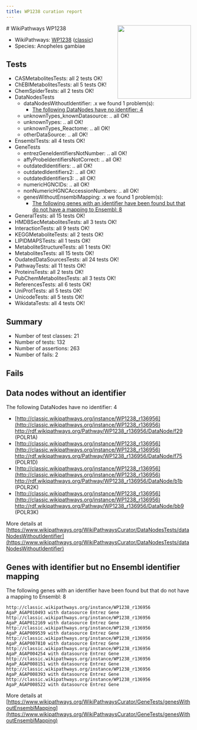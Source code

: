 ```yaml
---
title: WP1238 curation report
---
```


<img style="float: right; width: 200px" src="https://upload.wikimedia.org/wikipedia/commons/thumb/8/83/Wplogo_with_text_500.png/640px-Wplogo_with_text_500.png" />
# WikiPathways WP1238

* WikiPathways: [WP1238](https://wikipathways.org/pathways/WP1238) ([classic](https://classic.wikipathways.org/instance/WP1238))
* Species: Anopheles gambiae
## Tests
* CASMetabolitesTests: all 2 tests OK!
* ChEBIMetabolitesTests: all 5 tests OK!
* ChemSpiderTests: all 2 tests OK!
* DataNodesTests
    * dataNodesWithoutIdentifier: .x we found 1 problem(s):
        * [The following DataNodes have no identifier: 4](#d2d32fa3)
    * unknownTypes_knownDatasource: .. all OK!
    * unknownTypes: .. all OK!
    * unknownTypes_Reactome: .. all OK!
    * otherDataSource: .. all OK!
* EnsemblTests: all 4 tests OK!
* GeneTests
    * entrezGeneIdentifiersNotNumber: .. all OK!
    * affyProbeIdentifiersNotCorrect: .. all OK!
    * outdatedIdentifiers: .. all OK!
    * outdatedIdentifiers2: .. all OK!
    * outdatedIdentifiers3: .. all OK!
    * numericHGNCIDs: .. all OK!
    * nonNumericHGNCAccessionNumbers: .. all OK!
    * genesWithoutEnsemblMapping: .x we found 1 problem(s):
        * [The following genes with an identifier have been found but that do not have a mapping to Ensembl: 8](#40286d8a)
* GeneralTests: all 15 tests OK!
* HMDBSecMetabolitesTests: all 3 tests OK!
* InteractionTests: all 9 tests OK!
* KEGGMetaboliteTests: all 2 tests OK!
* LIPIDMAPSTests: all 1 tests OK!
* MetaboliteStructureTests: all 1 tests OK!
* MetabolitesTests: all 15 tests OK!
* OudatedDataSourcesTests: all 24 tests OK!
* PathwayTests: all 11 tests OK!
* ProteinsTests: all 2 tests OK!
* PubChemMetabolitesTests: all 3 tests OK!
* ReferencesTests: all 6 tests OK!
* UniProtTests: all 5 tests OK!
* UnicodeTests: all 5 tests OK!
* WikidataTests: all 4 tests OK!


## Summary

* Number of test classes: 21
* Number of tests: 132
* Number of assertions: 263
* Number of fails: 2

## Fails

<a name="d2d32fa3" />

## Data nodes without an identifier

The following DataNodes have no identifier: 4

* [http://classic.wikipathways.org/instance/WP1238_r136956](http://classic.wikipathways.org/instance/WP1238_r136956) http://rdf.wikipathways.org/Pathway/WP1238_r136956/DataNode/f29 (POLR1A)
* [http://classic.wikipathways.org/instance/WP1238_r136956](http://classic.wikipathways.org/instance/WP1238_r136956) http://rdf.wikipathways.org/Pathway/WP1238_r136956/DataNode/f75 (POLR1D)
* [http://classic.wikipathways.org/instance/WP1238_r136956](http://classic.wikipathways.org/instance/WP1238_r136956) http://rdf.wikipathways.org/Pathway/WP1238_r136956/DataNode/b1b (POLR2K)
* [http://classic.wikipathways.org/instance/WP1238_r136956](http://classic.wikipathways.org/instance/WP1238_r136956) http://rdf.wikipathways.org/Pathway/WP1238_r136956/DataNode/bb9 (POLR3K)


More details at [https://www.wikipathways.org/WikiPathwaysCurator/DataNodesTests/dataNodesWithoutIdentifier](https://www.wikipathways.org/WikiPathwaysCurator/DataNodesTests/dataNodesWithoutIdentifier)

<a name="40286d8a" />

## Genes with identifier but no Ensembl identifier mapping

The following genes with an identifier have been found but that do not have a mapping to Ensembl: 8
```
http://classic.wikipathways.org/instance/WP1238_r136956 AgaP_AGAP010493 with datasource Entrez Gene
http://classic.wikipathways.org/instance/WP1238_r136956 AgaP_AGAP012169 with datasource Entrez Gene
http://classic.wikipathways.org/instance/WP1238_r136956 AgaP_AGAP009539 with datasource Entrez Gene
http://classic.wikipathways.org/instance/WP1238_r136956 AgaP_AGAP007810 with datasource Entrez Gene
http://classic.wikipathways.org/instance/WP1238_r136956 AgaP_AGAP004254 with datasource Entrez Gene
http://classic.wikipathways.org/instance/WP1238_r136956 AgaP_AGAP008151 with datasource Entrez Gene
http://classic.wikipathways.org/instance/WP1238_r136956 AgaP_AGAP008393 with datasource Entrez Gene
http://classic.wikipathways.org/instance/WP1238_r136956 AgaP_AGAP008522 with datasource Entrez Gene
```

More details at [https://www.wikipathways.org/WikiPathwaysCurator/GeneTests/genesWithoutEnsemblMapping](https://www.wikipathways.org/WikiPathwaysCurator/GeneTests/genesWithoutEnsemblMapping)

